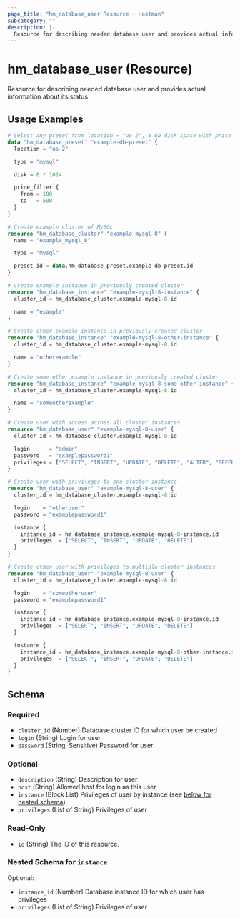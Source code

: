 ```yaml
---
page_title: "hm_database_user Resource - Hostman"
subcategory: ""
description: |-
  Resource for describing needed database user and provides actual information about its status
---
```


# hm_database_user (Resource)

Resource for describing needed database user and provides actual information about its status

## Usage Examples

```terraform
# Select any preset from location = "us-2", 8 Gb disk space with price between 10$ and 50$ for MySQL
data "hm_database_preset" "example-db-preset" {
  location = "us-2"

  type = "mysql"

  disk = 8 * 1024

  price_filter {
    from = 100
    to   = 500
  }
}

# Create example cluster of MySQL
resource "hm_database_cluster" "example-mysql-8" {
  name = "example_mysql_8"

  type = "mysql"

  preset_id = data.hm_database_preset.example-db-preset.id
}

# Create example instance in previously created cluster
resource "hm_database_instance" "example-mysql-8-instance" {
  cluster_id = hm_database_cluster.example-mysql-8.id

  name = "example"
}

# Create other example instance in previously created cluster
resource "hm_database_instance" "example-mysql-8-other-instance" {
  cluster_id = hm_database_cluster.example-mysql-8.id

  name = "otherexample"
}

# Create some other example instance in previously created cluster
resource "hm_database_instance" "example-mysql-8-some-other-instance" {
  cluster_id = hm_database_cluster.example-mysql-8.id

  name = "someotherexample"
}

# Create user with access across all cluster instances
resource "hm_database_user" "example-mysql-8-user" {
  cluster_id = hm_database_cluster.example-mysql-8.id

  login      = "admin"
  password   = "examplepassword1"
  privileges = ["SELECT", "INSERT", "UPDATE", "DELETE", "ALTER", "REFERENCES", "CREATE", "DROP", "INDEX"]
}

# Create user with privileges to one cluster instance
resource "hm_database_user" "example-mysql-8-user" {
  cluster_id = hm_database_cluster.example-mysql-8.id

  login    = "otheruser"
  password = "examplepassword1"

  instance {
    instance_id = hm_database_instance.example-mysql-8-instance.id
    privileges  = ["SELECT", "INSERT", "UPDATE", "DELETE"]
  }
}

# Create other user with privileges to multiple cluster instances
resource "hm_database_user" "example-mysql-8-user" {
  cluster_id = hm_database_cluster.example-mysql-8.id

  login    = "someotheruser"
  password = "examplepassword1"

  instance {
    instance_id = hm_database_instance.example-mysql-8-instance.id
    privileges  = ["SELECT", "INSERT", "UPDATE", "DELETE"]
  }

  instance {
    instance_id = hm_database_instance.example-mysql-8-other-instance.id
    privileges  = ["SELECT", "INSERT", "UPDATE", "DELETE"]
  }
}
```
<!-- schema generated by tfplugindocs -->
## Schema

### Required

- `cluster_id` (Number) Database cluster ID for which user be created
- `login` (String) Login for user
- `password` (String, Sensitive) Password for user

### Optional

- `description` (String) Description for user
- `host` (String) Allowed host for login as this user
- `instance` (Block List) Privileges of user by instance (see [below for nested schema](#nestedblock--instance))
- `privileges` (List of String) Privileges of user

### Read-Only

- `id` (String) The ID of this resource.

<a id="nestedblock--instance"></a>
### Nested Schema for `instance`

Optional:

- `instance_id` (Number) Database instance ID for which user has privileges
- `privileges` (List of String) Privileges of user

